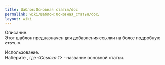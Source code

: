 ```yaml
---
title: Шаблон:Основная статья/doc
permalink: wiki/Шаблон:Основная_статья/doc/
layout: wiki
---
```


Описание.  
Этот шаблон предназначен для добавления ссылки на более подробную
статью.

Использование.  
Наберите , где *\<Ссылка 1\>* - название основной статьи.

<includeonly>[](Категория:Основные_шаблоны "wikilink")</includeonly><noinclude>[](Категория:Документация_шаблонов "wikilink")</noinclude>
